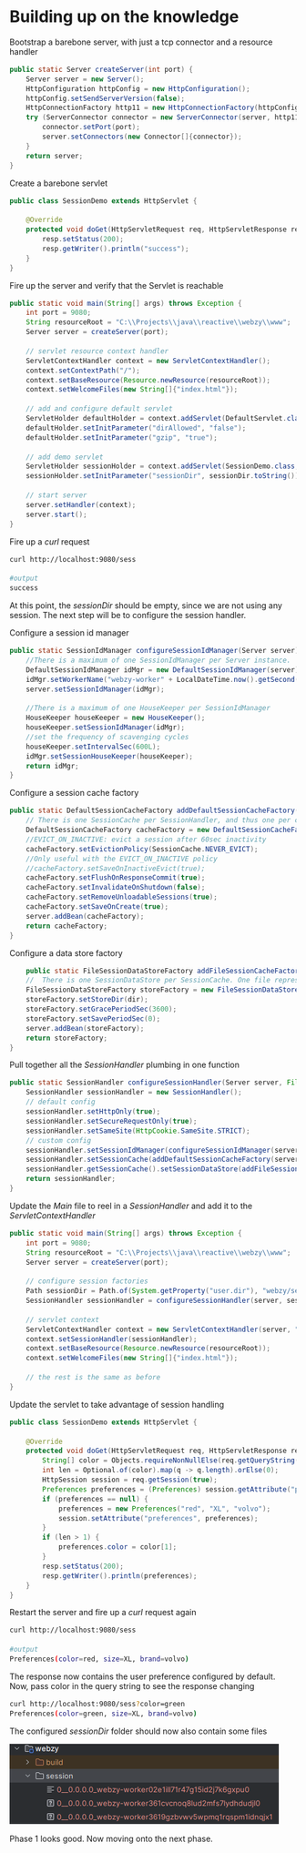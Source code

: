 # Building up on the knowledge

Bootstrap a barebone server, with just a tcp connector and a resource handler

```java
public static Server createServer(int port) {
    Server server = new Server();
    HttpConfiguration httpConfig = new HttpConfiguration();
    httpConfig.setSendServerVersion(false);
    HttpConnectionFactory http11 = new HttpConnectionFactory(httpConfig);
    try (ServerConnector connector = new ServerConnector(server, http11)) {
        connector.setPort(port);
        server.setConnectors(new Connector[]{connector});
    }
    return server;
}
```

Create a barebone servlet

```java
public class SessionDemo extends HttpServlet {

    @Override
    protected void doGet(HttpServletRequest req, HttpServletResponse resp) throws ServletException, IOException {
        resp.setStatus(200);
        resp.getWriter().println("success");
    }
}
```

Fire up the server and verify that the Servlet is reachable

```java
public static void main(String[] args) throws Exception {
    int port = 9080;
    String resourceRoot = "C:\\Projects\\java\\reactive\\webzy\\www";
    Server server = createServer(port);

    // servlet resource context handler
    ServletContextHandler context = new ServletContextHandler();
    context.setContextPath("/");
    context.setBaseResource(Resource.newResource(resourceRoot));
    context.setWelcomeFiles(new String[]{"index.html"});

    // add and configure default servlet
    ServletHolder defaultHolder = context.addServlet(DefaultServlet.class, "/");
    defaultHolder.setInitParameter("dirAllowed", "false");
    defaultHolder.setInitParameter("gzip", "true");

    // add demo servlet
    ServletHolder sessionHolder = context.addServlet(SessionDemo.class, "/sess");
    sessionHolder.setInitParameter("sessionDir", sessionDir.toString());

    // start server
    server.setHandler(context);
    server.start();
}
```

Fire up a _curl_ request

```bash
curl http://localhost:9080/sess

#output
success
```

At this point, the _sessionDir_ should be empty, since we are not using any session.
The next step will be to configure the session handler.

Configure a session id manager

```java
public static SessionIdManager configureSessionIdManager(Server server) throws Exception {
    //There is a maximum of one SessionIdManager per Server instance.
    DefaultSessionIdManager idMgr = new DefaultSessionIdManager(server);
    idMgr.setWorkerName("webzy-worker" + LocalDateTime.now().getSecond());
    server.setSessionIdManager(idMgr);

    //There is a maximum of one HouseKeeper per SessionIdManager
    HouseKeeper houseKeeper = new HouseKeeper();
    houseKeeper.setSessionIdManager(idMgr);
    //set the frequency of scavenging cycles
    houseKeeper.setIntervalSec(600L);
    idMgr.setSessionHouseKeeper(houseKeeper);
    return idMgr;
}
```

Configure a session cache factory

```java
public static DefaultSessionCacheFactory addDefaultSessionCacheFactory(Server server) {
    // There is one SessionCache per SessionHandler, and thus one per context.
    DefaultSessionCacheFactory cacheFactory = new DefaultSessionCacheFactory();
    //EVICT_ON_INACTIVE: evict a session after 60sec inactivity
    cacheFactory.setEvictionPolicy(SessionCache.NEVER_EVICT);
    //Only useful with the EVICT_ON_INACTIVE policy
    //cacheFactory.setSaveOnInactiveEvict(true);
    cacheFactory.setFlushOnResponseCommit(true);
    cacheFactory.setInvalidateOnShutdown(false);
    cacheFactory.setRemoveUnloadableSessions(true);
    cacheFactory.setSaveOnCreate(true);
    server.addBean(cacheFactory);
    return cacheFactory;
}
```

Configure a data store factory

```java
    public static FileSessionDataStoreFactory addFileSessionCacheFactory(Server server, File dir) {
    //  There is one SessionDataStore per SessionCache. One file represents one session in one context.
    FileSessionDataStoreFactory storeFactory = new FileSessionDataStoreFactory();
    storeFactory.setStoreDir(dir);
    storeFactory.setGracePeriodSec(3600);
    storeFactory.setSavePeriodSec(0);
    server.addBean(storeFactory);
    return storeFactory;
}
```

Pull together all the _SessionHandler_ plumbing in one function

```java
public static SessionHandler configureSessionHandler(Server server, File dir) throws Exception {
    SessionHandler sessionHandler = new SessionHandler();
    // default config
    sessionHandler.setHttpOnly(true);
    sessionHandler.setSecureRequestOnly(true);
    sessionHandler.setSameSite(HttpCookie.SameSite.STRICT);
    // custom config
    sessionHandler.setSessionIdManager(configureSessionIdManager(server));
    sessionHandler.setSessionCache(addDefaultSessionCacheFactory(server).newSessionCache(sessionHandler));
    sessionHandler.getSessionCache().setSessionDataStore(addFileSessionCacheFactory(server, dir).getSessionDataStore(sessionHandler));
    return sessionHandler;
}
```

Update the _Main_ file to reel in a _SessionHandler_ and add it to the _ServletContextHandler_

```java
public static void main(String[] args) throws Exception {
    int port = 9080;
    String resourceRoot = "C:\\Projects\\java\\reactive\\webzy\\www";
    Server server = createServer(port);

    // configure session factories
    Path sessionDir = Path.of(System.getProperty("user.dir"), "webzy/session");
    SessionHandler sessionHandler = configureSessionHandler(server, sessionDir.toFile());

    // servlet context
    ServletContextHandler context = new ServletContextHandler(server, "/");
    context.setSessionHandler(sessionHandler);
    context.setBaseResource(Resource.newResource(resourceRoot));
    context.setWelcomeFiles(new String[]{"index.html"});

    // the rest is the same as before
}
```

Update the servlet to take advantage of session handling

```java
public class SessionDemo extends HttpServlet {

    @Override
    protected void doGet(HttpServletRequest req, HttpServletResponse resp) throws ServletException, IOException {
        String[] color = Objects.requireNonNullElse(req.getQueryString(), "expecting a color parameter in the query string").split("=");
        int len = Optional.of(color).map(q -> q.length).orElse(0);
        HttpSession session = req.getSession(true);
        Preferences preferences = (Preferences) session.getAttribute("preferences");
        if (preferences == null) {
            preferences = new Preferences("red", "XL", "volvo");
            session.setAttribute("preferences", preferences);
        }
        if (len > 1) {
            preferences.color = color[1];
        }
        resp.setStatus(200);
        resp.getWriter().println(preferences);
    }
}
```

Restart the server and fire up a _curl_ request again

```bash
curl http://localhost:9080/sess

#output
Preferences(color=red, size=XL, brand=volvo)
```

The response now contains the user preference configured by default.
Now, pass color in the query string to see the response changing

```bash
curl http://localhost:9080/sess?color=green
Preferences(color=green, size=XL, brand=volvo)
```

The configured _sessionDir_ folder should now also contain some files

![img.png](www/img/img.png)

Phase 1 looks good. Now moving onto the next phase.

